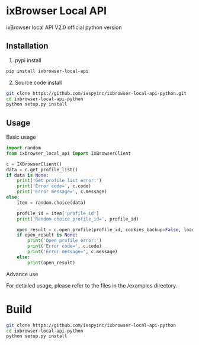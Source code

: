 # ixBrowser Local API

ixBrowser local API V2.0 official python version

## Installation

1. pypi install
```BASH
pip install ixbrowser-local-api
```

2. Source code install
```BASH
git clone https://github.com/ixspyinc/ixbrowser-local-api-python.git
cd ixbrowser-local-api-python
python setup.py install
```

## Usage

Basic usage
```python
import random
from ixbrowser_local_api import IXBrowserClient

c = IXBrowserClient()
data = c.get_profile_list()
if data is None:
    print('Get profile list error:')
    print('Error code=', c.code)
    print('Error message=', c.message)
else:
	item = random.choice(data)

	profile_id = item['profile_id']
	print('Random choice profile_id=', profile_id)

	open_result = c.open_profile(profile_id, cookies_backup=False, load_profile_info_page=False)
	if open_result is None:
		print('Open profile error:')
		print('Error code=', c.code)
		print('Error message=', c.message)
	else:
		print(open_result)
```

Advance use

For detailed usage, please refer to the files in the /examples directory.



Build
=====

```bash
git clone https://github.com/ixspyinc/ixbrowser-local-api-python
cd ixbrowser-local-api-python
python setup.py install
```
